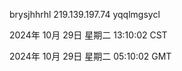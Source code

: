brysjhhrhl 219.139.197.74 yqqlmgsycl

2024年 10月 29日 星期二 13:10:02 CST

2024年 10月 29日 星期二 05:10:02 GMT
